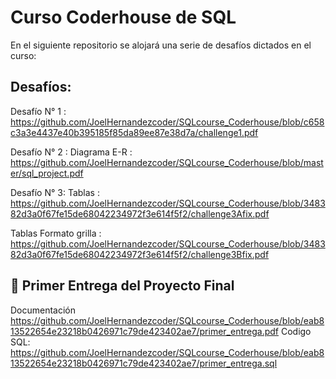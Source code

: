 # Curso Coderhouse de SQL

En el siguiente repositorio se alojará una serie de desafíos dictados en el curso:

## Desafíos:

Desafío N° 1 : https://github.com/JoelHernandezcoder/SQLcourse_Coderhouse/blob/c658c3a3e4437e40b395185f85da89ee87e38d7a/challenge1.pdf

Desafío N° 2 : Diagrama E-R : https://github.com/JoelHernandezcoder/SQLcourse_Coderhouse/blob/master/sql_project.pdf

Desafío N° 3: Tablas : https://github.com/JoelHernandezcoder/SQLcourse_Coderhouse/blob/348382d3a0f67fe15de68042234972f3e614f5f2/challenge3Afix.pdf

Tablas Formato grilla : https://github.com/JoelHernandezcoder/SQLcourse_Coderhouse/blob/348382d3a0f67fe15de68042234972f3e614f5f2/challenge3Bfix.pdf


## 🥇 Primer Entrega del Proyecto Final

Documentación
https://github.com/JoelHernandezcoder/SQLcourse_Coderhouse/blob/eab813522654e23218b0426971c79de423402ae7/primer_entrega.pdf
Codigo SQL:
https://github.com/JoelHernandezcoder/SQLcourse_Coderhouse/blob/eab813522654e23218b0426971c79de423402ae7/primer_entrega.sql

